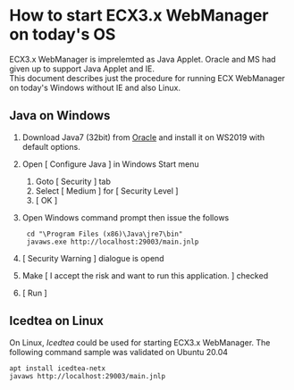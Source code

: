 # How to start ECX3.x WebManager on today's OS

ECX3.x WebManager is imprelemted as Java Applet. Oracle and MS had given up to support Java Applet and IE.  
This document describes just the procedure for running ECX WebManager on today's Windows without IE and also Linux.

## Java on Windows 

1. Download Java7 (32bit) from [Oracle](https://www.oracle.com/java/technologies/javase/javase7-archive-downloads.html) and install it on WS2019 with default options.
2. Open [ Configure Java ] in Windows Start menu
	1. Goto [ Security ] tab
	2. Select [ Medium ] for [ Security Level ]
	3. [ OK ]
3. Open Windows command prompt then issue the follows

		cd "\Program Files (x86)\Java\jre7\bin"
		javaws.exe http://localhost:29003/main.jnlp

4. [ Security Warning ] dialogue is opend
5. Make [ I accept the risk and want to run this application. ] checked
6. [ Run ]


## Icedtea on Linux

On Linux, *Icedtea* could be used for starting ECX3.x WebManager.
The following command sample was validated on Ubuntu 20.04

	apt install icedtea-netx
	javaws http://localhost:29003/main.jnlp
